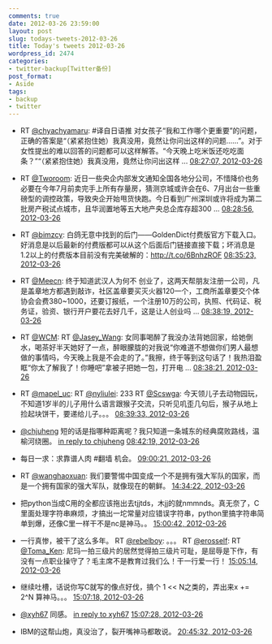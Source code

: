 ```yaml
---
comments: true
date: 2012-03-26 23:59:00
layout: post
slug: todays-tweets-2012-03-26
title: Today's tweets 2012-03-26
wordpress_id: 2474
categories:
- twitter-backup[Twitter备份]
post_format:
- Aside
tags:
- backup
- twitter
---
```





  * RT [@chyachyamaru](http://twitter.com/chyachyamaru): #译自日语推 对女孩子“我和工作哪个更重要”的问题，正确的答案是“（紧紧抱住她）我真没用，竟然让你问出这样的问题……”。对于女性提出的难以回答的问题都可以这样解答。“今天晚上吃米饭还吃吃面条？”“（紧紧抱住她）我真没用，竟然让你问出这样 ... [08:27:07, 2012-03-26](http://twitter.com/gfrog/statuses/184073962928619520)





  * RT [@Tworoom](http://twitter.com/Tworoom): 近日一些央企内部发文通知全国各地分公司，不惜降价也务必要在今年7月前卖完手上所有存量房，猜测京城或许会在6、7月出台一些重磅型的调控政策，导致央企开始甩货快跑。今日看到广州深圳或许将成为第二批房产税试点城市，且华润置地等五大地产央总企库存超300 ... [08:28:56, 2012-03-26](http://twitter.com/gfrog/statuses/184074419667349506)





  * RT [@bimzcy](http://twitter.com/bimzcy): 白鸽无意中找到的后门——GoldenDict付费版官方下载入口。好消息是以后最新的付费版都可以从这个后面后门链接直接下载；坏消息是1.2以上的付费版本目前没有完美破解的：http://t.co/6BnhzROF [08:35:23, 2012-03-26](http://twitter.com/gfrog/statuses/184076044393910273)





  * RT [@Meecn](http://twitter.com/Meecn): 终于知道武汉人为何不
创业了，这两天帮朋友注册一公司，凡是盖章地方都遇到敲诈，社区盖章要买灭火器120一个，工商所盖章要交个体协会会费380~1000，还要订报纸，一个注册10万的公司，执照、代码证、税务证，验资、银行开户要花去好几千，这是让人创业吗 ... [08:38:19, 2012-03-26](http://twitter.com/gfrog/statuses/184076782113267713)





  * RT [@WCM](http://twitter.com/WCM): RT [@Jasey_Wang](http://twitter.com/Jasey_Wang): 女同事喝醉了我没办法背她回家，给她倒水，喝茶好半天她好了一点，醉眼朦胧的对我说“你难道不想做你们男人最想做的事情吗，今天晚上我是不会走的了。”我擦，终于等到这句话了！我热泪盈眶“你太了解我了！你睡吧”拿被子把她一包，打开电 ... [08:38:21, 2012-03-26](http://twitter.com/gfrog/statuses/184076790321516544)





  * RT [@mapel_uc](http://twitter.com/mapel_uc): RT [@nyliulei](http://twitter.com/nyliulei): 233 RT [@Scswga](http://twitter.com/Scswga): 今天领儿子去动物园玩，不知道1岁半的儿子用什么语言跟猴子交流，只听见叽歪几句后，猴子从地上捡起块饼干，要递给儿子。。。 [08:39:33, 2012-03-26](http://twitter.com/gfrog/statuses/184077090935676930)





  * [@chjuheng](http://twitter.com/chjuheng) 短的话是指哪种距离呢？我只知道一条城东的经典腐败路线，温榆河绕圈。 [in reply to chjuheng](http://twitter.com/chjuheng/statuses/183772388264120320) [08:42:19, 2012-03-26](http://twitter.com/gfrog/statuses/184077787659911169)





  * 每日一求：求靠谱人肉 #翻墙 机会。 [09:00:21, 2012-03-26](http://twitter.com/gfrog/statuses/184082327868153856)





  * RT [@wanghaoxuan](http://twitter.com/wanghaoxuan): 我们要警惕中国变成一个不是拥有强大军队的国家，而是一个拥有国家的强大军队，就像现在的朝鲜。 [14:34:22, 2012-03-26](http://twitter.com/gfrog/statuses/184166384975097856)





  * 把python当成C用的全都应该拖出去tjjtds，木jj的就nmmnds。真无奈了，C里面处理字符串麻烦，才搞出一坨常量对应错误字符串，python里搞字符串简单到爆，还像C里一样干不是nc是神马。。 [15:00:42, 2012-03-26](http://twitter.com/gfrog/statuses/184173013493743617)





  * 一行真惨，被干了这么多年。 RT [@rebelboy](http://twitter.com/rebelboy): 。。。 RT [@erosself](http://twitter.com/erosself): RT [@Toma_Ken](http://twitter.com/Toma_Ken): 尼玛一拍三级片的居然觉得拍三级片可耻，是屈辱是下作，有没有一点职业操守了？毛主席不是教育过我们么！干一行爱一行！ [15:05:14, 2012-03-26](http://twitter.com/gfrog/statuses/184174154382196736)





  * 继续吐槽，话说你写C就写的像点好伐，搞个 1 << N之类的，弄出来x += 2^N 算神马。。。 [15:07:18, 2012-03-26](http://twitter.com/gfrog/statuses/184174674291335168)





  * [@xyh67](http://twitter.com/xyh67) 同感。 [in reply to xyh67](http://twitter.com/xyh67/statuses/184174536739135488) [15:07:28, 2012-03-26](http://twitter.com/gfrog/statuses/184174715340980225)





  * IBM的这帮山炮，真没治了，裂开嘴神马都敢说。 [20:45:32, 2012-03-26](http://twitter.com/gfrog/statuses/184259790535528449)




